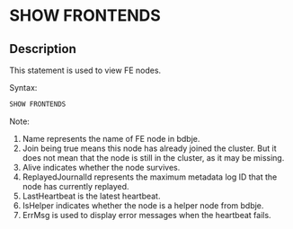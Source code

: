 # SHOW FRONTENDS

## Description

This statement is used to view FE nodes.

Syntax:

```sql
SHOW FRONTENDS
```

Note:

1. Name represents the name of FE node in bdbje.
2. Join being true means this node has already joined the cluster. But it does not mean that the node is still in the cluster, as it may be missing.
3. Alive indicates whether the node survives.
4. ReplayedJournalId represents the maximum metadata log ID that the node has currently replayed.
5. LastHeartbeat is the latest heartbeat.
6. IsHelper indicates whether the node is a helper node from bdbje.
7. ErrMsg is used to display error messages when the heartbeat fails.
